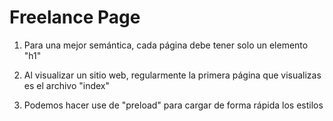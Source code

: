 # Freelance Page


1. Para una mejor semántica, cada página debe tener solo un elemento "h1"

2. Al visualizar un sitio web, regularmente la primera página que visualizas es el archivo "index"

3. Podemos hacer use de "preload" para cargar de forma rápida los estilos

